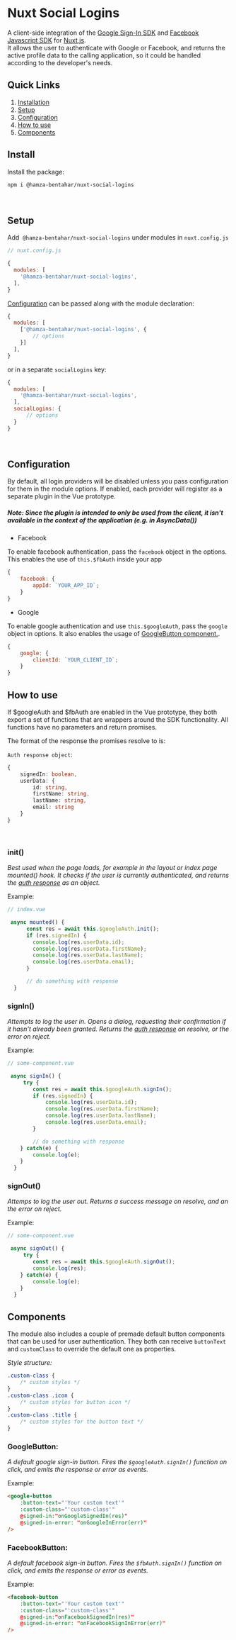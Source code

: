 # Nuxt Social Logins

A client-side integration of the [Google Sign-In SDK](https://developers.google.com/identity/sign-in/web/sign-in) and [Facebook Javascript SDK](https://developers.facebook.com/docs/javascript/) for [Nuxt.js](https://nuxtjs.org/).  
It allows the user to authenticate with Google or Facebook, and returns the active profile data to the calling application, so it could be handled according to the developer's needs.

## Quick Links

1. [Installation](#install)
2. [Setup](#setup)
3. [Configuration](#config)
4. [How to use](#usage)
5. [Components](#components)
 
## <a id="install"></a>Install

Install the package:

```sh
npm i @hamza-bentahar/nuxt-social-logins
```

<br/>

## <a id="setup"></a>Setup

Add  `@hamza-bentahar/nuxt-social-logins` under modules in `nuxt.config.js`

```js
// nuxt.config.js

{
  modules: [
    '@hamza-bentahar/nuxt-social-logins',
  ],
}
```

[Configuration](#options) can be passed along with the module declaration:

```js
{
  modules: [
    ['@hamza-bentahar/nuxt-social-logins', {
        // options
    }]
  ],
}
```

or in a separate `socialLogins` key:

```js
{
  modules: [
    '@hamza-bentahar/nuxt-social-logins',
  ],
  socialLogins: {
      // options
  }
}
```

<br/>

## <a id="config"></a>Configuration

By default, all login providers will be disabled unless you pass configuration for them in the module options. If enabled, each provider will register as a separate plugin in the Vue prototype.

##### Note: Since the plugin is intended to only be used from the client, it isn't available in the context of the application (e.g. in AsyncData())

-   Facebook

To enable facebook authentication, pass the `facebook` object in the options. This enables the use of `this.$fbAuth` inside your app

```js
{
	facebook: {
		appId: `YOUR_APP_ID`;
	}
}
```

-   Google

To enable google authentication and use `this.$googleAuth`, pass the `google` object in options. It also enables the usage of [GoogleButton component.](#components).

```js
{
	google: {
		clientId: `YOUR_CLIENT_ID`;
	}
}
```

## <a id="usage"></a>How to use

If $googleAuth and $fbAuth are enabled in the Vue prototype, they both export a set of functions that are wrappers around the SDK functionality. All functions have no parameters and return promises.

The format of the response the promises resolve to is:

<a id="auth-res"></a>`Auth response object`:

```ts
{
    signedIn: boolean,
    userData: {
        id: string,
        firstName: string,
        lastName: string,
        email: string
    }
}
```

<br/>  

### init()

*Best used when the page loads, for example in the layout or index page mounted() hook. It checks if the user is currently authenticated, and returns the [auth response](#auth-res) as an object.*

Example:

```ts
// index.vue

 async mounted() {
      const res = await this.$googleAuth.init();
      if (res.signedIn) {
        console.log(res.userData.id);
        console.log(res.userData.firstName);
        console.log(res.userData.lastName);
        console.log(res.userData.email);
      }

      // do something with response
  }
```

### signIn()

*Attempts to log the user in. Opens a dialog, requesting their confirmation if it hasn't already been granted. Returns the [auth response](#auth-res) on resolve, or the error on reject.*

Example:

```ts
// some-component.vue

 async signIn() {
     try {
        const res = await this.$googleAuth.signIn();
        if (res.signedIn) {
            console.log(res.userData.id);
            console.log(res.userData.firstName);
            console.log(res.userData.lastName);
            console.log(res.userData.email);
        }

        // do something with response
    } catch(e) {
        console.log(e);
    }
  }
```

### signOut()

*Attemps to log the user out. Returns a success message on resolve, and an the error on reject.*

Example:
```ts
// some-component.vue

 async signOut() {
     try {
        const res = await this.$googleAuth.signOut();
        console.log(res);
    } catch(e) {
        console.log(e);
    }
  }
```

## <a id="components"></a>Components

The module also includes a couple of premade default button components that can be used for user authentication. They both can receive `buttonText` and `customClass` to override the default one as properties.

*Style structure:*
```css
.custom-class {
    /* custom styles */
}
.custom-class .icon {
    /* custom styles for button icon */
}
.custom-class .title {
    /* custom styles for the button text */
}
```

### GoogleButton:

*A default google sign-in button. Fires the `$googleAuth.signIn()` function on click, and emits the response or error as events.*

Example: 
```html
<google-button 
    :button-text="'Your custom text'" 
    :custom-class="'custom-class'" 
    @signed-in:"onGoogleSignedIn(res)"
    @signed-in-error: "onGoogleInError(err)"
/>
```


### FacebookButton:

*A default facebook sign-in button. Fires the `$fbAuth.signIn()` function on click, and emits the response or error as events.*

Example: 
```html
<facebook-button 
    :button-text="'Your custom text'" 
    :custom-class="'custom-class'" 
    @signed-in:"onFacebookSignedIn(res)"
    @signed-in-error: "onFacebookSignInError(err)"
/>
```






